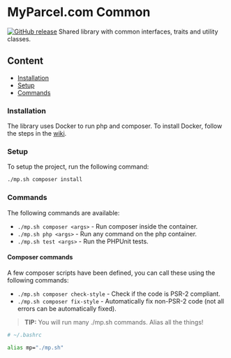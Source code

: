 # MyParcel.com Common
[![GitHub release](https://img.shields.io/github/release/MyParcelCOM/common/all.svg)](https://github.com/MyParcelCOM/common)
Shared library with common interfaces, traits and utility classes.

## Content
- [Installation](#installation)
- [Setup](#setup)
- [Commands](#commands)

### Installation
The library uses Docker to run php and composer. To install Docker, follow the steps in the [wiki](https://staging-wiki.myparcel.com/development/docker/).

### Setup
To setup the project, run the following command:
```bash
./mp.sh composer install
```

### Commands
The following commands are available:
- `./mp.sh composer <args>` - Run composer inside the container.
- `./mp.sh php <args>` - Run any command on the php container.
- `./mp.sh test <args>` - Run the PHPUnit tests.

#### Composer commands
A few composer scripts have been defined, you can call these using the following commands:
- `./mp.sh composer check-style` - Check if the code is PSR-2 compliant.
- `./mp.sh composer fix-style` - Automatically fix non-PSR-2 code (not all errors can be automatically fixed).

> **TIP:** You will run many ./mp.sh commands. Alias all the things!
```bash
# ~/.bashrc

alias mp="./mp.sh"
```
